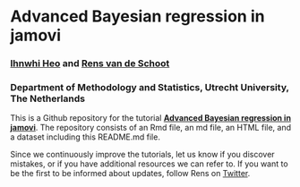 # Advanced Bayesian regression in jamovi

### [Ihnwhi Heo](http://ihnwhiheo.github.io/) and [Rens van de Schoot](https://www.rensvandeschoot.com/)

### Department of Methodology and Statistics, Utrecht University, The Netherlands

This is a Github repository for the tutorial **[Advanced Bayesian regression in jamovi](https://www.rensvandeschoot.com/tutorials/advanced-bayesian-regression-in-jamovi/)**. The repository consists of an Rmd file, an md file, an HTML file, and a dataset including this README.md file.

Since we continuously improve the tutorials, let us know if you discover mistakes, or if you have additional resources we can refer to. If you want to be the first to be informed about updates, follow Rens on [Twitter](https://twitter.com/RensvdSchoot).




